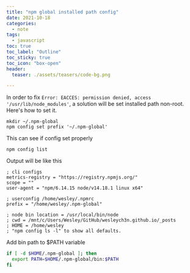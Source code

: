 ```yaml
---
title: "npm global installed path config"
date: 2021-10-18
categories:
  - note
tags:
  - javascript
toc: true
toc_label: "Outline"
toc_sticky: true
toc_icon: "box-open"
header:
  teaser: ./assets/teasers/code-bg.png

---
```


In order to fix `Error: EACCES: permission denied, access '/usr/lib/node_modules'`,
a solution will be set installed path non-root. Here's how to set it.

```
mkdir ~/.npm-global
npm config set prefix '~/.npm-global'
```

This can see if config set properly

```
npm config list
```

Output will be like this

```
; cli configs
metrics-registry = "https://registry.npmjs.org/"
scope = ""
user-agent = "npm/6.14.15 node/v14.18.1 linux x64"

; userconfig /home/wesley/.npmrc
prefix = "/home/wesley/.npm-global"

; node bin location = /usr/local/bin/node
; cwd = /mnt/c/Users/Wesley/GitHub/wesleych3n.github.io/_posts
; HOME = /home/wesley
; "npm config ls -l" to show all defaults.
```

Add bin path to $PATH variable

```bash
if [ -d $HOME/.npm-global ]; then
  export PATH=$HOME/.npm-global/bin:$PATH
fi
```
